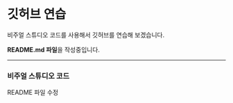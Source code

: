 # 깃허브 연습

비주얼 스튜디오 코드를 사용해서 깃허브를 연습해 보겠습니다.



**README.md 파일**을 작성중입니다.

------------------------------------------

### 비주얼 스튜디오 코드

README 파일 수정